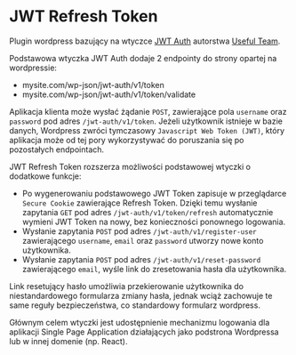 # JWT Refresh Token
Plugin wordpress bazujący na wtyczce [JWT Auth](https://wordpress.org/plugins/jwt-auth/) autorstwa [Useful Team](https://usefulteam.com/).

Podstawowa wtyczka JWT Auth dodaje 2 endpointy do strony opartej na wordpressie:
* mysite.com/wp-json/jwt-auth/v1/token
* mysite.com/wp-json/jwt-auth/v1/token/validate

Aplikacja klienta może wysłać żądanie `POST`, zawierające pola `username` oraz `password` pod adres `/jwt-auth/v1/token`. Jeżeli użytkownik istnieje w bazie danych, Wordpress zwróci tymczasowy `Javascript Web Token (JWT)`, który aplikacja może od tej pory wykorzystywać do poruszania się po pozostałych endpointach.

JWT Refresh Token rozszerza możliwości podstawowej wtyczki o dodatkowe funkcje:
* Po wygenerowaniu podstawowego JWT Token zapisuje w przeglądarce `Secure Cookie` zawierające Refresh Token. Dzięki temu wysłanie zapytania `GET` pod adres `/jwt-auth/v1/token/refresh` automatycznie wymieni JWT Token na nowy, bez konieczności ponownego logowania.
* Wysłanie zapytania `POST` pod adres `/jwt-auth/v1/register-user` zawierającego `username`, `email` oraz `password` utworzy nowe konto użytkownika.
* Wysłanie zapytania `POST` pod adres `/jwt-auth/v1/reset-password` zawierającego `email`, wyśle link do zresetowania hasła dla użytkownika.

Link resetujący hasło umożliwia przekierowanie użytkownika do niestandardowego formularza zmiany hasła, jednak wciąż zachowuje te same reguły bezpieczeństwa, co standardowy formularz wordpress.

Głównym celem wtyczki jest udostępnienie mechanizmu logowania dla aplikacji Single Page Application działających jako podstrona Wordpressa lub w innej domenie (np. React).
